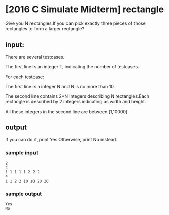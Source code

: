 # [2016 C Simulate Midterm] rectangle

Give you N rectangles.If you can pick exactly three pieces of those rectangles to form a larger rectangle?

## input:

There are several testcases.

The first line is an integer T, indicating the number of testcases.

For each testcase:

The first line is a integer N and N is no more than 10.

The second line contains 2*N integers describing N rectangles.Each rectangle is described by 2 integers indicating as width and height.

All these integers in the second line are between [1,10000]

## output

If you can do it, print Yes.Otherwise, print No instead.

### sample input
```
2
4
1 1 1 1 1 2 2 2
4
1 1 2 2 10 10 20 20
```
 

### sample output
```
Yes
No
```
